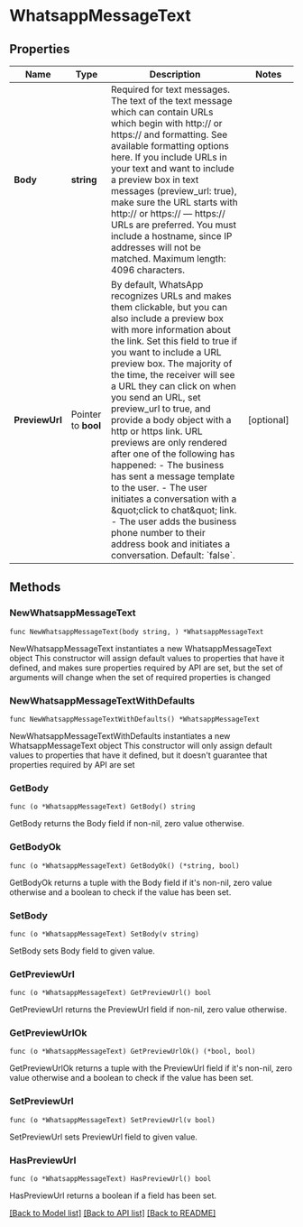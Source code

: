 # WhatsappMessageText

## Properties

Name | Type | Description | Notes
------------ | ------------- | ------------- | -------------
**Body** | **string** | Required for text messages. The text of the text message which can contain URLs which begin with http:// or https:// and formatting. See available formatting options here. If you include URLs in your text and want to include a preview box in text messages (preview_url: true), make sure the URL starts with http:// or https:// — https:// URLs are preferred. You must include a hostname, since IP addresses will not be matched. Maximum length: 4096 characters. | 
**PreviewUrl** | Pointer to **bool** | By default, WhatsApp recognizes URLs and makes them clickable, but you can also include a preview box with more information about the link. Set this field to true if you want to include a URL preview box. The majority of the time, the receiver will see a URL they can click on when you send an URL, set preview_url to true, and provide a body object with a http or https link. URL previews are only rendered after one of the following has happened: - The business has sent a message template to the user. - The user initiates a conversation with a \&quot;click to chat\&quot; link. - The user adds the business phone number to their address book and initiates a conversation. Default: &#x60;false&#x60;. | [optional] 

## Methods

### NewWhatsappMessageText

`func NewWhatsappMessageText(body string, ) *WhatsappMessageText`

NewWhatsappMessageText instantiates a new WhatsappMessageText object
This constructor will assign default values to properties that have it defined,
and makes sure properties required by API are set, but the set of arguments
will change when the set of required properties is changed

### NewWhatsappMessageTextWithDefaults

`func NewWhatsappMessageTextWithDefaults() *WhatsappMessageText`

NewWhatsappMessageTextWithDefaults instantiates a new WhatsappMessageText object
This constructor will only assign default values to properties that have it defined,
but it doesn't guarantee that properties required by API are set

### GetBody

`func (o *WhatsappMessageText) GetBody() string`

GetBody returns the Body field if non-nil, zero value otherwise.

### GetBodyOk

`func (o *WhatsappMessageText) GetBodyOk() (*string, bool)`

GetBodyOk returns a tuple with the Body field if it's non-nil, zero value otherwise
and a boolean to check if the value has been set.

### SetBody

`func (o *WhatsappMessageText) SetBody(v string)`

SetBody sets Body field to given value.


### GetPreviewUrl

`func (o *WhatsappMessageText) GetPreviewUrl() bool`

GetPreviewUrl returns the PreviewUrl field if non-nil, zero value otherwise.

### GetPreviewUrlOk

`func (o *WhatsappMessageText) GetPreviewUrlOk() (*bool, bool)`

GetPreviewUrlOk returns a tuple with the PreviewUrl field if it's non-nil, zero value otherwise
and a boolean to check if the value has been set.

### SetPreviewUrl

`func (o *WhatsappMessageText) SetPreviewUrl(v bool)`

SetPreviewUrl sets PreviewUrl field to given value.

### HasPreviewUrl

`func (o *WhatsappMessageText) HasPreviewUrl() bool`

HasPreviewUrl returns a boolean if a field has been set.


[[Back to Model list]](../README.md#documentation-for-models) [[Back to API list]](../README.md#documentation-for-api-endpoints) [[Back to README]](../README.md)


